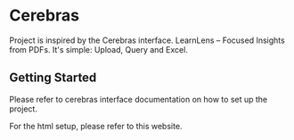 # Cerebras
Project is inspired by the Cerebras interface. LearnLens – Focused Insights from PDFs. It's simple: Upload, Query and Excel. 

## Getting Started
Please refer to cerebras interface documentation on how to set up the project.


For the html setup, please refer to this website.

